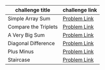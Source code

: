 | challenge title      | challenge link                                                                     |
| -------------------- | ---------------------------------------------------------------------------------- |
| Simple Array Sum     | [Problem Link](https://www.hackerrank.com/challenges/simple-array-sum/problem)     |
| Compare the Triplets | [Problem Link](https://www.hackerrank.com/challenges/compare-the-triplets/problem) |
| A Very Big Sum       | [Problem Link](https://www.hackerrank.com/challenges/a-very-big-sum/problem)       |
| Diagonal Difference  | [Problem Link](https://www.hackerrank.com/challenges/diagonal-difference/problem)  |
| Plus Minus           | [Problem Link](https://www.hackerrank.com/challenges/plus-minus/problem)           |
| Staircase            | [Problem Link](https://www.hackerrank.com/challenges/staircase/problem)            |
